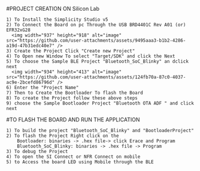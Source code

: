 #PROJECT CREATION ON Silicon Lab
  
    1) To Install the Simplicity Studio v5 
    2) To Connect the Board on pc Through the USB BRD4401C Rev A01 (or) EFR32xG28
      <img width="937" height="918" alt="image" src="https://github.com/user-attachments/assets/9495aaa3-b1b2-4286-a19d-47b31edc40e7" />
    3) Create the Project Click "Create new Project"
    4) To Open new Window To select "Target/SDK" and click the Next
    5) To choose the Sample BLE Project "Bluetooth_SoC_Blinky" an dclick next
      <img width="934" height="413" alt="image" src="https://github.com/user-attachments/assets/124fb70a-87c0-4037-ac9e-2bcefd86796d" />
    6) Enter the "Project Name" 
    7) Then to Create the Bootloader To flash the Board
    8) To create the Project follow these above steps
    9) choose the Sample Bootloader Project "Bluetooth OTA ADF " and click next

#TO FLASH THE BOARD AND RUN THE APPLICATION

    1) To build the project "Bluetooth_SoC_Blinky" and "BootloaderProject"
    2) To flash the Project Right click on the  
        Bootloader: binaries -> .hex file-> click Erace and Program 
        Bluetooth_SoC_Blinky: binaries -> .hex file -> Program
    3) To debug the Project 
    4) To open the SI Connect or NFR Connect on mobile
    5) to Access the board LED using Mobile through the BLE
